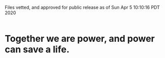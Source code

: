 Files vetted, and approved for public release as of Sun Apr  5 10:10:16 PDT 2020<br><br><h1>Together we are power, and power can save a life.</h1>
